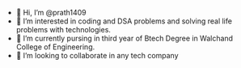 - 👋 Hi, I’m @prath1409
- 👀 I’m interested in coding and DSA problems and solving real life problems with technologies.
- 🌱 I’m currently pursing in third year of Btech Degree in Walchand College of Engineering.
- 💞️ I’m looking to collaborate in any tech company 

<!---
prath1409/prath1409 is a ✨ special ✨ repository because its `README.md` (this file) appears on your GitHub profile.
You can click the Preview link to take a look at your changes.
--->
